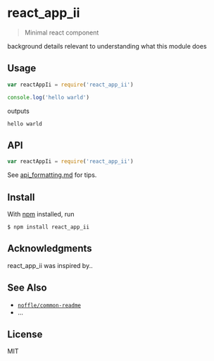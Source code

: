 # react_app_ii

> Minimal react component

background details relevant to understanding what this module does

## Usage

```js
var reactAppIi = require('react_app_ii')

console.log('hello warld')
```

outputs

```
hello warld
```

## API

```js
var reactAppIi = require('react_app_ii')
```

See [api_formatting.md](api_formatting.md) for tips.

## Install

With [npm](https://npmjs.org/) installed, run

```
$ npm install react_app_ii
```

## Acknowledgments

react_app_ii was inspired by..

## See Also

- [`noffle/common-readme`](https://github.com/noffle/common-readme)
- ...

## License

MIT

